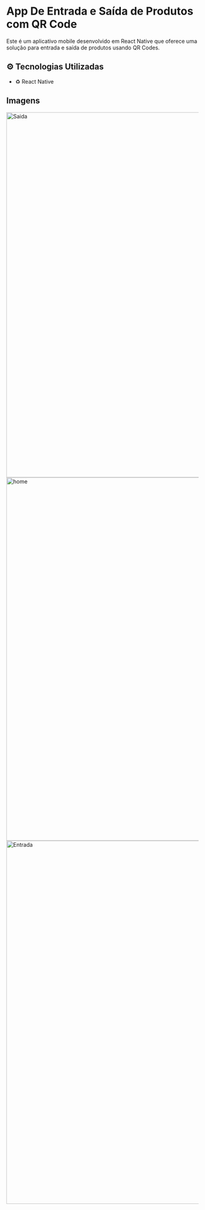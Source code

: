 # App De Entrada e Saída de Produtos com QR Code

Este é um aplicativo mobile desenvolvido em React Native que oferece uma solução para entrada e saída de produtos usando QR Codes.

## ⚙️ Tecnologias Utilizadas
- ♻️ React Native

## Imagens

<img width="957" alt="Saida" src="https://github.com/user-attachments/assets/ccb4cb8f-999d-4de5-9f3d-a5651b7acf7c" />
<img width="952" alt="home" src="https://github.com/user-attachments/assets/ed648b26-abc4-4d3a-9629-3dab4dfe6404" />
<img width="952" alt="Entrada" src="https://github.com/user-attachments/assets/0f5c5559-03a5-4482-b0b2-8a92273c5647" />
